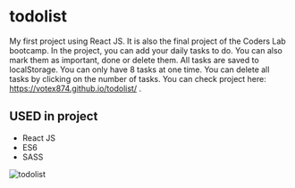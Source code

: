 # todolist
My first project using React JS. It is also the final project of the Coders Lab bootcamp.
In the project, you can add your daily tasks to do. You can also mark them as important, done or delete them. 
All tasks are saved to localStorage. You can only have 8 tasks at one time. You can delete all tasks by clicking on the number of tasks.
 You can check project here: https://votex874.github.io/todolist/ .
 ## USED in project
 * React JS
 * ES6
 * SASS


![todolist](https://user-images.githubusercontent.com/40391317/46794984-4d6b8980-cd49-11e8-84c2-23c5650674da.png)


